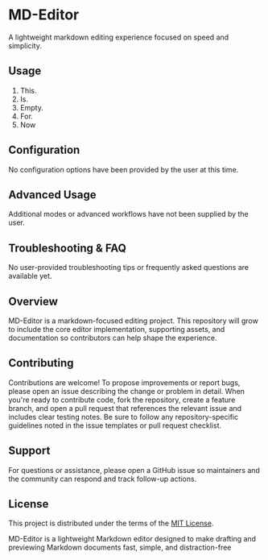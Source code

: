 # MD-Editor

A lightweight markdown editing experience focused on speed and simplicity.

## Usage

1. This.
2. Is.
3. Empty.
4. For.
5. Now


## Configuration

No configuration options have been provided by the user at this time.

## Advanced Usage

Additional modes or advanced workflows have not been supplied by the user.

## Troubleshooting & FAQ

No user-provided troubleshooting tips or frequently asked questions are available yet.
## Overview
MD-Editor is a markdown-focused editing project. This repository will grow to include the core editor implementation, supporting assets, and documentation so contributors can help shape the experience.

## Contributing
Contributions are welcome! To propose improvements or report bugs, please open an issue describing the change or problem in detail. When you're ready to contribute code, fork the repository, create a feature branch, and open a pull request that references the relevant issue and includes clear testing notes. Be sure to follow any repository-specific guidelines noted in the issue templates or pull request checklist.

## Support
For questions or assistance, please open a GitHub issue so maintainers and the community can respond and track follow-up actions.

## License
This project is distributed under the terms of the [MIT License](LICENSE).

MD-Editor is a lightweight Markdown editor designed to make drafting and previewing Markdown documents fast, simple, and distraction-free
